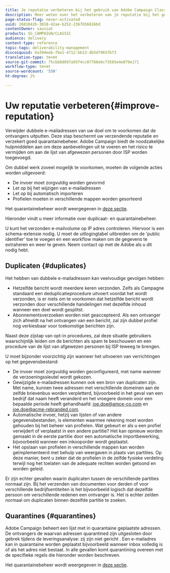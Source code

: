 ```yaml
---
title: Je reputatie verbeteren bij het gebruik van Adobe Campaign Classic
description: Meer weten over het verbeteren van je reputatie bij het gebruik van Adobe Campaign Classic?
page-status-flag: never-activated
uuid: 2681042b-3018-42ae-b252-2367b56616bd
contentOwner: sauviat
products: SG_CAMPAIGN/CLASSIC
audience: delivery
content-type: reference
topic-tags: deliverability-management
discoiquuid: 6a394eeb-fbe1-4712-bb13-db5d7965fb73
translation-type: tm+mt
source-git-commit: 75cbb8d697a95f4cc07768e6cf3585e4e079e171
workflow-type: tm+mt
source-wordcount: '550'
ht-degree: 2%

---
```



# Uw reputatie verbeteren{#improve-reputation}

Verwijder dubbele e-mailadressen van uw doel om te voorkomen dat de ontvangers uitputten. Deze stap beschermt uw verzendende reputatie en verzekert goed quarantainebeheer. Adobe Campaign biedt de noodzakelijke hulpmiddelen aan om deze aanbevelingen uit te voeren en het risico te vermijden om aan de lijst van afgewezen personen door ISP worden toegevoegd.

Om dubbel werk zoveel mogelijk te voorkomen, moeten de volgende acties worden uitgevoerd:

* De invoer moet zorgvuldig worden gevormd
* Let op bij het wijzigen van e-mailadressen
* Let op bij automatisch importeren
* Profielen moeten in verschillende mappen worden gesorteerd

Het quarantainebeheer wordt weergegeven in [deze sectie](../../delivery/using/understanding-quarantine-management.md).

Hieronder vindt u meer informatie over duplicaat- en quarantainebeheer.

U kunt het verzonden e-mailvolume op IP adres controleren. Hiervoor is een schema-extensie nodig. U moet de uitlogingtabel uitbreiden om de &#39;public identifier&#39; toe te voegen en een workflow maken om de gegevens te extraheren en weer te geven. Neem contact op met de Adobe als u dit nodig hebt.

## Duplicaten {#duplicates}

Het hebben van dubbele e-mailadressen kan veelvoudige gevolgen hebben:

* Hetzelfde bericht wordt meerdere keren verzonden. Zelfs als Campagne standaard een deduplicatieprocedure uitvoert voordat het wordt verzonden, is er niets om te voorkomen dat hetzelfde bericht wordt verzonden door verschillende handelingen met dezelfde inhoud wanneer een doel wordt gesplitst.
* Abonnementsverzoeken worden niet geaccepteerd. Als een ontvanger zich afmeldt na het ontvangen van een bericht, zal zijn dubbel profiel nog verkiesbaar voor toekomstige berichten zijn.

Naast deze zijstap van opt-in procedures, zal deze situatie gebruikers waarschijnlijk leiden om de berichten als spam te beschouwen en een procedure van de lijst van afgewezen personen bij ISP teweeg te brengen.

U moet bijzonder voorzichtig zijn wanneer het uitvoeren van verrichtingen op het gegevensbestand:

* De invoer moet zorgvuldig worden geconfigureerd, met name wanneer de verzoeningssleutel wordt gekozen.
* Gewijzigde e-mailadressen kunnen ook een bron van duplicaten zijn. Met name, kunnen twee adressen met verschillende domeinen aan de zelfde brievenbus worden verpletterd, bijvoorbeeld in het geval van een bedrijf dat naam heeft veranderd en het vroegere domein voor een bepaalde periode heeft gehandhaafd: joe.doe@amce-co.com en joe.doe@acme-rebranded.com.
* Automatische invoer, hetzij van lijsten of van andere gegevensbestanden, is elementen waarmee rekening moet worden gehouden bij het beheer van profielen. Wat gebeurt er als u een profiel verwijdert of verplaatst in een andere partitie? Het kan opnieuw worden gemaakt in de eerste partitie door een automatische importbewerking, bijvoorbeeld wanneer een inkooporder wordt geplaatst.
* Het opslaan van profielen in verschillende mappen kan worden geïmplementeerd met behulp van weergaven in plaats van partities. Op deze manier, bent u zeker dat de profielen in de zelfde fysieke verdeling terwijl nog het toelaten van de adequate rechten worden getoond en worden geleid.

Er zijn echter gevallen waarin duplicaten tussen de verschillende partities normaal zijn. Bij het verzenden van documenten voor derden of voor verschillende bedrijfsentiteiten is het bijvoorbeeld logisch dat dezelfde persoon om verschillende redenen een ontvanger is. Het is echter zelden normaal om duplicaten binnen dezelfde partitie te zoeken.

## Quarantines {#quarantines}

Adobe Campaign beheert een lijst met in quarantaine geplaatste adressen. De ontvangers de waarvan adressen quarantined zijn uitgesloten door gebrek tijdens de leveringsanalyse: zij zijn niet gericht . Een e-mailadres kan in quarantaine worden geplaatst bijvoorbeeld wanneer inbox volledig is of als het adres niet bestaat. In alle gevallen komt quarantining overeen met de specifieke regels die hieronder worden beschreven.

Het quarantainebeheer wordt weergegeven in [deze sectie](../../delivery/using/understanding-quarantine-management.md).